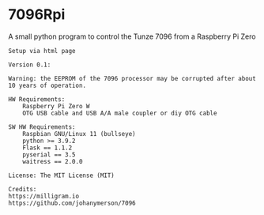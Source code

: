 # 7096Rpi
A small python program to control the Tunze 7096 from a Raspberry Pi Zero
```
Setup via html page

Version 0.1: 

Warning: the EEPROM of the 7096 processor may be corrupted after about 10 years of operation.

HW Requirements:
	Raspberry Pi Zero W
	OTG USB cable and USB A/A male coupler or diy OTG cable

SW HW Requirements:
	Raspbian GNU/Linux 11 (bullseye)
	python >= 3.9.2
	Flask == 1.1.2
	pyserial == 3.5
	waitress == 2.0.0

License: The MIT License (MIT)

Credits:
https://milligram.io
https://github.com/johanymerson/7096
```

